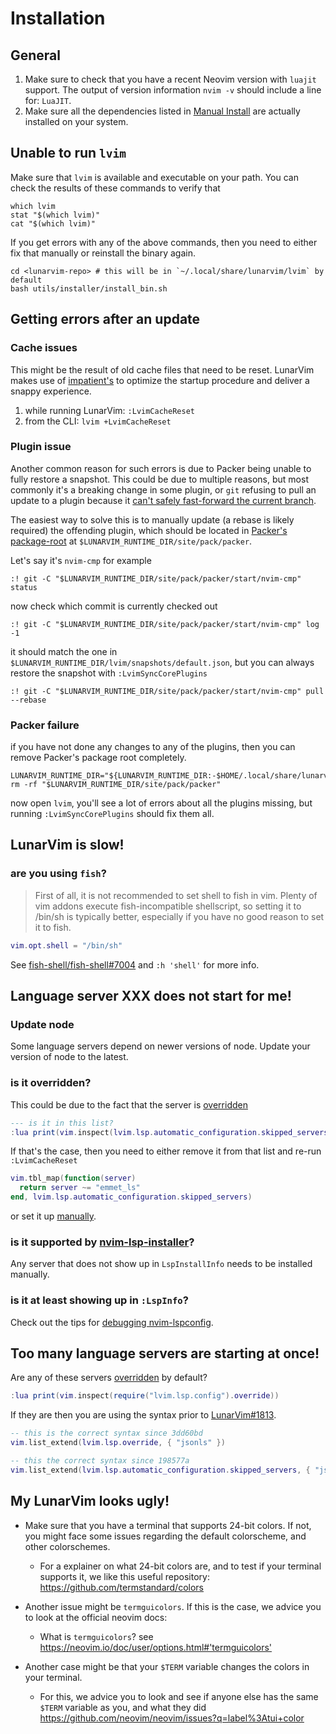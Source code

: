 # Installation

## General

1. Make sure to check that you have a recent Neovim version with `luajit` support. The output of version information `nvim -v` should include a line for: `LuaJIT`.
2. Make sure all the dependencies listed in [Manual Install](#manual-install) are actually installed on your system.

## Unable to run `lvim`

Make sure that `lvim` is available and executable on your path. You can check the results of these commands to verify that

```shell
which lvim
stat "$(which lvim)"
cat "$(which lvim)"
```

If you get errors with any of the above commands, then you need to either fix that manually or reinstall the binary again.

```shell
cd <lunarvim-repo> # this will be in `~/.local/share/lunarvim/lvim` by default
bash utils/installer/install_bin.sh
```

## Getting errors after an update

### Cache issues

This might be the result of old cache files that need to be reset. LunarVim makes use of [impatient's](https://github.com/lewis6991/impatient.nvim) to optimize the startup procedure and deliver a snappy experience.

1. while running LunarVim: `:LvimCacheReset`
2. from the CLI: `lvim +LvimCacheReset`

### Plugin issue

Another common reason for such errors is due to Packer being unable to fully restore a snapshot.
This could be due to multiple reasons, but most commonly it's a breaking change in some plugin,
or `git` refusing to pull an update to a plugin because it
[can't safely fast-forward the current branch](https://blog.sffc.xyz/post/185195398930/why-you-should-use-git-pull-ff-only-git-is-a).

The easiest way to solve this is to manually update (a rebase is likely required) the offending plugin, which should be located in [Packer's package-root](https://github.com/wbthomason/packer.nvim/blob/4dedd3b08f8c6e3f84afbce0c23b66320cd2a8f2/doc/packer.txt#L199) at `$LUNARVIM_RUNTIME_DIR/site/pack/packer`.

Let's say it's `nvim-cmp` for example

```vim
:! git -C "$LUNARVIM_RUNTIME_DIR/site/pack/packer/start/nvim-cmp" status
```

now check which commit is currently checked out

```vim
:! git -C "$LUNARVIM_RUNTIME_DIR/site/pack/packer/start/nvim-cmp" log -1
```

it should match the one in `$LUNARVIM_RUNTIME_DIR/lvim/snapshots/default.json`, but you can always restore the snapshot with `:LvimSyncCorePlugins`

```vim
:! git -C "$LUNARVIM_RUNTIME_DIR/site/pack/packer/start/nvim-cmp" pull --rebase
```

### Packer failure

if you have not done any changes to any of the plugins, then you can remove Packer's package root completely.

```shell
LUNARVIM_RUNTIME_DIR="${LUNARVIM_RUNTIME_DIR:-$HOME/.local/share/lunarvim}"
rm -rf "$LUNARVIM_RUNTIME_DIR/site/pack/packer"
```

now open `lvim`, you'll see a lot of errors about all the plugins missing, but running `:LvimSyncCorePlugins` should fix them all.

## LunarVim is slow!

### are you using `fish`?

> First of all, it is not recommended to set shell to fish in vim. Plenty of vim addons execute fish-incompatible shellscript, so setting it to /bin/sh is typically better, especially if you have no good reason to set it to fish.

```lua
vim.opt.shell = "/bin/sh"
```

See [fish-shell/fish-shell#7004](https://github.com/fish-shell/fish-shell/issues/7004) and `:h 'shell'` for more info.

## Language server XXX does not start for me!

### Update node

Some language servers depend on newer versions of node. Update your version of node to the latest.

### is it overridden?

This could be due to the fact that the server is [overridden](../languages/README.md#server-override)

```lua
--- is it in this list?
:lua print(vim.inspect(lvim.lsp.automatic_configuration.skipped_servers))
```

If that's the case, then you need to either remove it from that list and re-run `:LvimCacheReset`

```lua
vim.tbl_map(function(server)
  return server ~= "emmet_ls"
end, lvim.lsp.automatic_configuration.skipped_servers)
```

or set it up [manually](../languages/README.md#server-setup).

### is it supported by [nvim-lsp-installer](https://github.com/williamboman/nvim-lsp-installer)?

Any server that does not show up in `LspInstallInfo` needs to be installed manually.

### is it at least showing up in `:LspInfo`?

Check out the tips for [debugging nvim-lspconfig](https://github.com/neovim/nvim-lspconfig#debugging).

## Too many language servers are starting at once!

Are any of these servers [overridden](../languages/README.md#server-override) by default?

```lua
:lua print(vim.inspect(require("lvim.lsp.config").override))
```

If they are then you are using the syntax prior to [LunarVim#1813](https://github.com/LunarVim/LunarVim/pull/1813).

```lua
-- this is the correct syntax since 3dd60bd
vim.list_extend(lvim.lsp.override, { "jsonls" })
```

```lua
-- this the correct syntax since 198577a
vim.list_extend(lvim.lsp.automatic_configuration.skipped_servers, { "jsonls" })
```

## My LunarVim looks ugly!

- Make sure that you have a terminal that supports 24-bit colors. If not, you might face some issues regarding the default colorscheme, and other colorschemes.

  - For a explainer on what 24-bit colors are, and to test if your terminal supports it, we like this useful repository: https://github.com/termstandard/colors

- Another issue might be `termguicolors`. If this is the case, we advice you to look at the official neovim docs:

  - What is `termguicolors`? see <https://neovim.io/doc/user/options.html#'termguicolors'>

- Another case might be that your `$TERM` variable changes the colors in your terminal.
  - For this, we advice you to look and see if anyone else has the same `$TERM` variable as you, and what they did https://github.com/neovim/neovim/issues?q=label%3Atui+color
